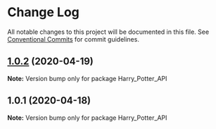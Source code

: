 # Change Log

All notable changes to this project will be documented in this file.
See [Conventional Commits](https://conventionalcommits.org) for commit guidelines.

## [1.0.2](https://github.com/parxyHash/Harry-Potter-API/compare/v1.0.1...v1.0.2) (2020-04-19)

**Note:** Version bump only for package Harry_Potter_API





## 1.0.1 (2020-04-18)

**Note:** Version bump only for package Harry_Potter_API
